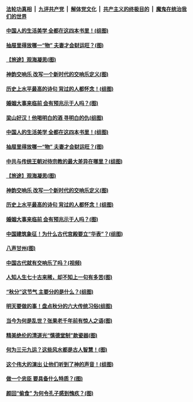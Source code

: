 ####  [法轮功真相](../../../../basic/blob/master/README.md?t=09251639) &nbsp;|&nbsp; [九评共产党](../../../../9ping.md/blob/master/README.md?t=09251639) &nbsp;|&nbsp; [解体党文化](../../../../jtdwh.md/blob/master/README.md?t=09251639)  &nbsp;|&nbsp; [共产主义的终极目的](../../../../gczydzjmd.md/blob/master/README.md?t=09251639) &nbsp;|&nbsp; [魔鬼在统治我们的世界](../../../../mgztzwmdsj.md/blob/master/README.md?t=09251639) 

#### [中国人的生活美学 全都在这四本书里！(组图)](../pages/p7/907728.md?t=09251639) 

#### [抽屉里得放哪一“物” 夫妻才会财运旺？(图)](../pages/p7/884605.md?t=09251639) 

#### [【旅途】观海凝思(图)](../pages/p7/908259.md?t=09251639) 

#### [神韵交响乐 改写一个新时代的交响乐定义(图)](../pages/p7/908335.md?t=09251639) 

#### [历史上水平最高的诗句 背过的人都怀念！(组图)](../pages/p7/904926.md?t=09251639) 

#### [婚姻大事来临前 会有预兆示于人吗？(图)](../pages/p7/905083.md?t=09251639) 

#### [梁山好汉！他喝明白的酒 寻明白的仇(组图)](../pages/p7/905441.md?t=09251639) 

#### [中国人的生活美学 全都在这四本书里！(组图)](../pages/p7/907728.md?t=09251639) 

#### [抽屉里得放哪一“物” 夫妻才会财运旺？(图)](../pages/p7/884605.md?t=09251639) 

#### [中共与传统王朝对待宗教的最大差异在哪里？(组图)](../pages/p7/908162.md?t=09251639) 

#### [【旅途】观海凝思(图)](../pages/p7/908259.md?t=09251639) 

#### [神韵交响乐 改写一个新时代的交响乐定义(图)](../pages/p7/908335.md?t=09251639) 

#### [历史上水平最高的诗句 背过的人都怀念！(组图)](../pages/p7/904926.md?t=09251639) 

#### [婚姻大事来临前 会有预兆示于人吗？(图)](../pages/p7/905083.md?t=09251639) 

#### [中国建筑象征！为什么古代宫殿要立“华表”？(组图)](../pages/p7/907440.md?t=09251639) 

#### [八声甘州(图)](../pages/p7/908205.md?t=09251639) 

#### [中国古代就有交响乐了吗？(视频)](../pages/p7/906134.md?t=09251639) 

#### [人知人生七十古来稀，却不知上一句有多苦(图)](../pages/p7/906478.md?t=09251639) 

#### [“秋分”这节气 主要分的是什么？(组图)](../pages/p7/907099.md?t=09251639) 

#### [明天要做的事！盘点秋分的六大传统习俗(组图)](../pages/p7/907100.md?t=09251639) 

#### [当今为何是乱世？张果老千年前有惊人之语(图)](../pages/p7/907732.md?t=09251639) 

#### [精美绝伦的清道光“慎德堂制”款瓷器(图)](../pages/p7/907390.md?t=09251639) 

#### [何为三元九运？这些风水都是古人智慧！(图)](../pages/p7/887486.md?t=09251639) 

#### [这个伟大的演出 让他们听到了神的声音！(组图)](../pages/p7/908076.md?t=09251639) 

#### [做一个忠臣 要具备什么特质？(图)](../pages/p7/906864.md?t=09251639) 

#### [颜回“偷食” 为何令孔子感到愧疚？(图)](../pages/p7/907860.md?t=09251639) 

